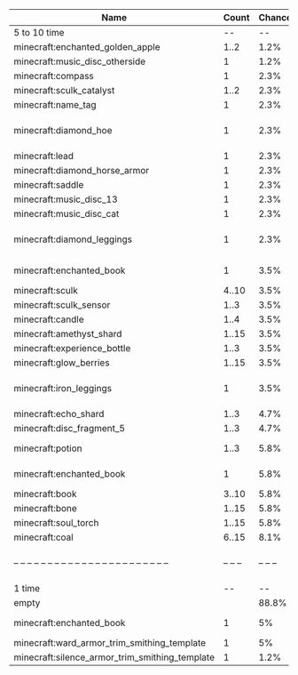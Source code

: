 | Name                                           | Count | Chance | Weight | Comment                                         |
| ---------------------------------------------- | ----- | ------ | ------ | ----------------------------------------------- |
| 5 to 10 time                                   |    -- |     -- |     -- |                                                 |
| minecraft:enchanted_golden_apple               |  1..2 |   1.2% |   1/86 |                                                 |
| minecraft:music_disc_otherside                 |     1 |   1.2% |   1/86 |                                                 |
| minecraft:compass                              |     1 |   2.3% |   2/86 |                                                 |
| minecraft:sculk_catalyst                       |  1..2 |   2.3% |   2/86 |                                                 |
| minecraft:name_tag                             |     1 |   2.3% |   2/86 |                                                 |
| minecraft:diamond_hoe                          |     1 |   2.3% |   2/86 | enchantments: {levels: 30..50, #on_random_loot} |
| minecraft:lead                                 |     1 |   2.3% |   2/86 |                                                 |
| minecraft:diamond_horse_armor                  |     1 |   2.3% |   2/86 |                                                 |
| minecraft:saddle                               |     1 |   2.3% |   2/86 |                                                 |
| minecraft:music_disc_13                        |     1 |   2.3% |   2/86 |                                                 |
| minecraft:music_disc_cat                       |     1 |   2.3% |   2/86 |                                                 |
| minecraft:diamond_leggings                     |     1 |   2.3% |   2/86 | enchantments: {levels: 30..50, #on_random_loot} |
| minecraft:enchanted_book                       |     1 |   3.5% |   3/86 | enchantments: swift_sneak                       |
| minecraft:sculk                                | 4..10 |   3.5% |   3/86 |                                                 |
| minecraft:sculk_sensor                         |  1..3 |   3.5% |   3/86 |                                                 |
| minecraft:candle                               |  1..4 |   3.5% |   3/86 |                                                 |
| minecraft:amethyst_shard                       | 1..15 |   3.5% |   3/86 |                                                 |
| minecraft:experience_bottle                    |  1..3 |   3.5% |   3/86 |                                                 |
| minecraft:glow_berries                         | 1..15 |   3.5% |   3/86 |                                                 |
| minecraft:iron_leggings                        |     1 |   3.5% |   3/86 | enchantments: {levels: 20..39, #on_random_loot} |
| minecraft:echo_shard                           |  1..3 |   4.7% |   4/86 |                                                 |
| minecraft:disc_fragment_5                      |  1..3 |   4.7% |   4/86 |                                                 |
| minecraft:potion                               |  1..3 |   5.8% |   5/86 | regeneration (strong)                           |
| minecraft:enchanted_book                       |     1 |   5.8% |   5/86 | enchantments: #on_random_loot                   |
| minecraft:book                                 | 3..10 |   5.8% |   5/86 |                                                 |
| minecraft:bone                                 | 1..15 |   5.8% |   5/86 |                                                 |
| minecraft:soul_torch                           | 1..15 |   5.8% |   5/86 |                                                 |
| minecraft:coal                                 | 6..15 |   8.1% |   7/86 |                                                 |
| – – – – – – – – – – – – – – – – – – – – – – –  | – – – | – – –  | – – –  | – – – – – – – – – – – – – – – – – – – – – – – – |
| 1 time                                         |    -- |     -- |     -- |                                                 |
| empty                                          |       |  88.8% |  71/80 |                                                 |
| minecraft:enchanted_book                       |     1 |     5% |   4/80 | enchantments: mending                           |
| minecraft:ward_armor_trim_smithing_template    |     1 |     5% |   4/80 |                                                 |
| minecraft:silence_armor_trim_smithing_template |     1 |   1.2% |   1/80 |                                                 |
